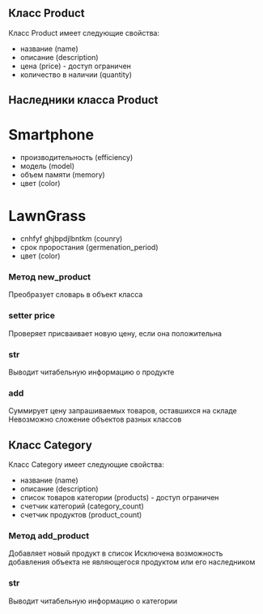 ## Класс Product
Класс Product имеет следующие свойства:
- название (name)
- описание (description)
- цена (price) - доступ ограничен
- количество в наличии (quantity)

## Наследники класса Product
# Smartphone
- производительность (efficiency)
- модель (model)
- объем памяти (memory)
- цвет (color)

# LawnGrass
- cnhfyf ghjbpdjlbntkm (counry)
- срок проростания (germenation_period)
- цвет (color)

### Метод new_product
Преобразует словарь в объект класса

### setter price
Проверяет присваивает новую цену,
если она положительна

### __str__
Выводит читабельную информацию о продукте

### __add__
Суммирует цену запрашиваемых товаров, оставшихся на складе
Невозможно сложение объектов разных классов


## Класс Category
Класс Category имеет следующие свойства:
- название (name)
- описание (description)
- список товаров категории (products) - доступ ограничен
- счетчик категорий (category_count)
- счетчик продуктов (product_count)

### Метод add_product
Добавляет новый продукт в список
Исключена возможность добавления объекта не являющегося продуктом или его наследником

### __str__
Выводит читабельную информацию о категории